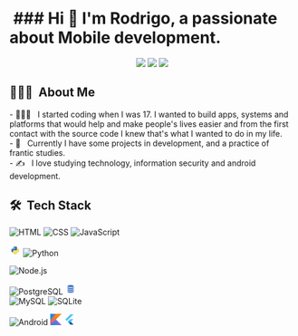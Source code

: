 <h1>&nbsp;### Hi 👋 I'm Rodrigo, a passionate about Mobile development.</h1>
<p align="center">
<a href="https://instagram.com/rodrigo019barbosa"><img src="https://img.shields.io/badge/-@rodrigo019barbosa_-E4405F?style=flat-square&logo=Instagram&logoColor=white"/></a>
<a href="https://www.linkedin.com/in/rodrigo-barbosa-005266163"><img src="https://img.shields.io/badge/-Rodrigo%20Barbosa-0077B5?style=flat-square&logo=Linkedin&logoColor=white"/></a>
<a href="mailto:usuario019alfa@gmail.com"><img src="https://img.shields.io/badge/-usuario019alfa@gmail.com-D14836?style=flat-square&logo=Gmail&logoColor=white"/></a>

</p>

<h2> 👨🏻‍💻 &nbsp;About Me </h2>
- 👨🏻‍💻 &nbsp; I started coding when I was 17. I wanted to build apps, systems and platforms that would help and make people's lives easier and from the first contact with the source code I knew that's what I wanted to do in my life. <br>
- 💼 &nbsp; Currently I have some projects in development, and a practice of frantic studies.<br>
- ✍️ &nbsp; I love studying technology, information security and android development.

<h2> 🛠 &nbsp;Tech Stack</h2>

![HTML](https://img.shields.io/badge/-HTML-333333?style=flat&logo=HTML5)
![CSS](https://img.shields.io/badge/-CSS-333333?style=flat&logo=CSS3&logoColor=1572B6)
![JavaScript](https://img.shields.io/badge/-JavaScript-333333?style=flat&logo=javascript)

<code><img height="20" src="https://raw.githubusercontent.com/github/explore/80688e429a7d4ef2fca1e82350fe8e3517d3494d/topics/python/python.png"></code>
![Python](https://img.shields.io/badge/-Python-333333?style=flat)

![Node.js](https://img.shields.io/badge/-Node.js-333333?style=flat&logo=node.js)

![PostgreSQL](https://img.shields.io/badge/-PostgreSQL-333333?style=flat&logo=postgresql)
<code><img height="20" src="https://raw.githubusercontent.com/github/explore/80688e429a7d4ef2fca1e82350fe8e3517d3494d/topics/sql/sql.png"></code>  
![MySQL](https://img.shields.io/badge/-MySQL-333333?style=flat&logo=mysql)
![SQLite](https://img.shields.io/badge/-SQLite-333333?style=flat&logo=sqlite)

![Android](https://img.shields.io/badge/-Android-333333?style=flat&logo=ANDROID)
<code><img height="20" src="https://raw.githubusercontent.com/github/explore/5c058a388828bb5fde0bcafd4bc867b5bb3f26f3/topics/kotlin/kotlin.png"></code>
<code><img height="20" src="https://raw.githubusercontent.com/github/explore/80688e429a7d4ef2fca1e82350fe8e3517d3494d/topics/flutter/flutter.png"></code>

